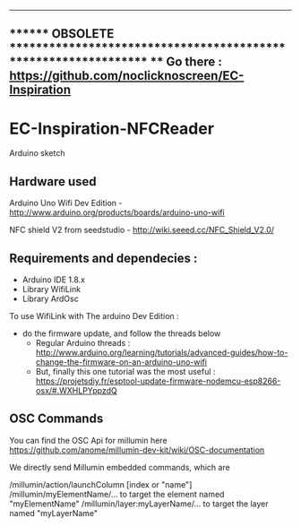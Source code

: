 
-------------------------------------------------------------------------------
****** OBSOLETE ***************************************************************
** Go there : https://github.com/noclicknoscreen/EC-Inspiration
-------------------------------------------------------------------------------

# EC-Inspiration-NFCReader
Arduino sketch

## Hardware used
Arduino Uno Wifi Dev Edition - http://www.arduino.org/products/boards/arduino-uno-wifi

NFC shield V2 from seedstudio - http://wiki.seeed.cc/NFC_Shield_V2.0/

## Requirements and dependecies :
* Arduino IDE 1.8.x
* Library WifiLink
* Library ArdOsc

To use WifiLink with The arduino Dev Edition :
* do the firmware update, and follow the threads below
  * Regular Arduino threads : http://www.arduino.org/learning/tutorials/advanced-guides/how-to-change-the-firmware-on-an-arduino-uno-wifi
  * But, finally this one tutorial was the most useful : https://projetsdiy.fr/esptool-update-firmware-nodemcu-esp8266-osx/#.WXHLPYppzdQ

## OSC Commands
You can find the OSC Api for millumin here
https://github.com/anome/millumin-dev-kit/wiki/OSC-documentation

We directly send Millumin embedded commands, which are

/millumin/action/launchColumn [index or "name"] 
/millumin/myElementName/... to target the element named "myElementName"
/millumin/layer:myLayerName/... to target the layer named "myLayerName"
